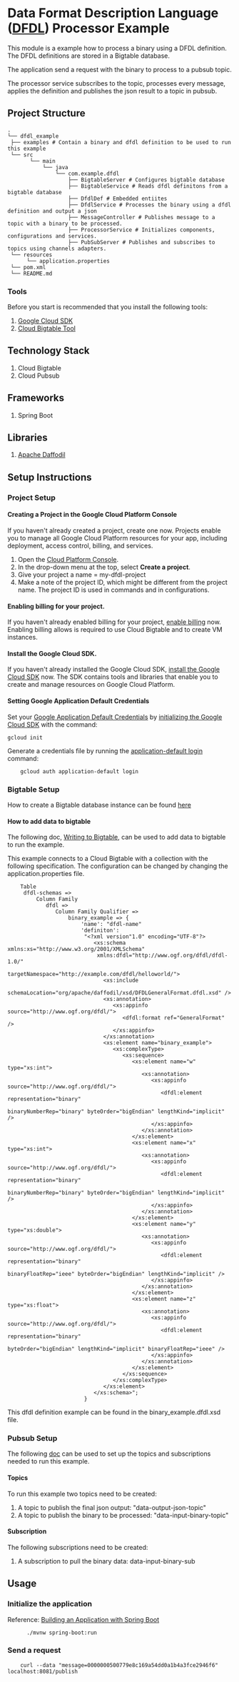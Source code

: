 # Data Format Description Language ([DFDL](https://en.wikipedia.org/wiki/Data_Format_Description_Language)) Processor Example
This module is a example how to process a binary using a DFDL definition.
The DFDL definitions are stored in a Bigtable database.

The application send a request with the binary to process to a pubsub topic.

The processor service subscribes to the topic, processes every message,
applies the definition and publishes the json result to a topic in pubsub.

## Project Structure

```
.
└── dfdl_example
 ├── examples # Contain a binary and dfdl definition to be used to run this example
 └── src
       └── main
           └── java
               └── com.example.dfdl
                   ├── BigtableServer # Configures bigtable database
                   ├── BigtableService # Reads dfdl definitons from a bigtable database
                   ├── DfdlDef # Embedded entiites
                   ├── DfdlService # Processes the binary using a dfdl definition and output a json
                   ├── MessageController # Publishes message to a topic with a binary to be processed.
                   ├── ProcessorService # Initializes components, configurations and services.
                   ├── PubSubServer # Publishes and subscribes to topics using channels adapters.
 └── resources
      └── application.properties
 └── pom.xml
 └── README.md
```

### Tools

Before you start is recommended that you install the following tools:

1. [Google Cloud SDK](https://cloud.google.com/sdk/docs/install)
2. [Cloud Bigtable Tool](https://cloud.google.com/bigtable/docs/cbt-overview)

## Technology Stack
1. Cloud Bigtable
2. Cloud Pubsub

## Frameworks
1. Spring Boot

## Libraries
1. [Apache Daffodil](https://daffodil.apache.org/)

## Setup Instructions
### Project Setup
#### Creating a Project in the Google Cloud Platform Console

If you haven't already created a project, create one now. Projects enable you to
manage all Google Cloud Platform resources for your app, including deployment,
access control, billing, and services.

1. Open the [Cloud Platform Console][cloud-console].
1. In the drop-down menu at the top, select **Create a project**.
1. Give your project a name = my-dfdl-project
1. Make a note of the project ID, which might be different from the project
   name. The project ID is used in commands and in configurations.

[cloud-console]: https://console.cloud.google.com/

#### Enabling billing for your project.

If you haven't already enabled billing for your project, [enable
billing][enable-billing] now.  Enabling billing allows is required to use Cloud Bigtable
and to create VM instances.

[enable-billing]: https://console.cloud.google.com/project/_/settings

#### Install the Google Cloud SDK.

If you haven't already installed the Google Cloud SDK, [install the Google
Cloud SDK][cloud-sdk] now. The SDK contains tools and libraries that enable you
to create and manage resources on Google Cloud Platform.

[cloud-sdk]: https://cloud.google.com/sdk/

#### Setting Google Application Default Credentials

Set your [Google Application Default
Credentials][application-default-credentials] by [initializing the Google Cloud
SDK][cloud-sdk-init] with the command:

```
gcloud init
```
Generate a credentials file by running the
[application-default login](https://cloud.google.com/sdk/gcloud/reference/auth/application-default/login) command:

```
    gcloud auth application-default login
```

[cloud-sdk-init]: https://cloud.google.com/sdk/docs/initializing
[application-default-credentials]: https://developers.google.com/identity/protocols/application-default-credentials

### Bigtable Setup
How to create a Bigtable database instance can be found [here](https://cloud.google.com/bigtable/docs/creating-instance)

#### How to add data to bigtable
The following doc, [Writing to Bigtable](https://cloud.google.com/bigtable/docs/writing-data),
can be used to add data to bigtable to run the example.

This example connects to a Cloud Bigtable with a collection with the
following specification.
The configuration can be changed by changing the application.properties file.
```
    Table
     dfdl-schemas =>
         Column Family
            dfdl => 
               Column Family Qualifier => 
                   binary_example => {
                       'name': "dfdl-name"
                       'definiton':
                        "<?xml version"1.0" encoding="UTF-8"?>
                           <xs:schema xmlns:xs="http://www.w3.org/2001/XMLSchema"
                            xmlns:dfdl="http://www.ogf.org/dfdl/dfdl-1.0/"
                            targetNamespace="http://example.com/dfdl/helloworld/">
                              <xs:include
                            schemaLocation="org/apache/daffodil/xsd/DFDLGeneralFormat.dfdl.xsd" />
                              <xs:annotation>
                                 <xs:appinfo source="http://www.ogf.org/dfdl/">
                                    <dfdl:format ref="GeneralFormat" />
                                 </xs:appinfo>
                              </xs:annotation>
                              <xs:element name="binary_example">
                                 <xs:complexType>
                                    <xs:sequence>
                                       <xs:element name="w" type="xs:int">
                                          <xs:annotation>
                                             <xs:appinfo source="http://www.ogf.org/dfdl/">
                                                <dfdl:element representation="binary"
                                                    binaryNumberRep="binary" byteOrder="bigEndian" lengthKind="implicit" />
                                             </xs:appinfo>
                                          </xs:annotation>
                                       </xs:element>
                                       <xs:element name="x" type="xs:int">
                                          <xs:annotation>
                                             <xs:appinfo source="http://www.ogf.org/dfdl/">
                                                <dfdl:element representation="binary"
                                                      binaryNumberRep="binary" byteOrder="bigEndian" lengthKind="implicit" />
                                             </xs:appinfo>
                                          </xs:annotation>
                                       </xs:element>
                                       <xs:element name="y" type="xs:double">
                                          <xs:annotation>
                                             <xs:appinfo source="http://www.ogf.org/dfdl/">
                                                <dfdl:element representation="binary"
                                                       binaryFloatRep="ieee" byteOrder="bigEndian" lengthKind="implicit" />
                                             </xs:appinfo>
                                          </xs:annotation>
                                       </xs:element>
                                       <xs:element name="z" type="xs:float">
                                          <xs:annotation>
                                             <xs:appinfo source="http://www.ogf.org/dfdl/">
                                                <dfdl:element representation="binary"
                                                      byteOrder="bigEndian" lengthKind="implicit" binaryFloatRep="ieee" />
                                             </xs:appinfo>
                                          </xs:annotation>
                                       </xs:element>
                                    </xs:sequence>
                                 </xs:complexType>
                              </xs:element>
                           </xs:schema>";
                        }
```
This dfdl definition example can be found in the binary_example.dfdl.xsd file.

### Pubsub Setup
The following [doc](https://cloud.google.com/pubsub/docs/quickstart-console)
can be used to set up the topics and subscriptions needed to run this example.

#### Topics
To run this example two topics need to be created:
1. A topic to publish the final json output: "data-output-json-topic"
2. A topic to publish the binary to be processed: "data-input-binary-topic"

#### Subscription
The following subscriptions need to be created:
1. A subscription to pull the binary data: data-input-binary-sub

## Usage
### Initialize the application
Reference: [Building an Application with Spring Boot](https://spring.io/guides/gs/spring-boot/)
```
      ./mvnw spring-boot:run
```
### Send a request
```
    curl --data "message=0000000500779e8c169a54dd0a1b4a3fce2946f6" localhost:8081/publish
```